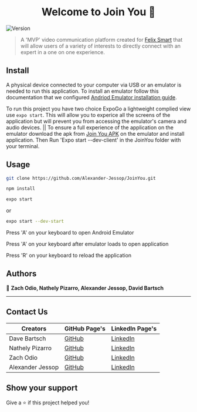 <h1 align="center">Welcome to Join You 👋</h1>
<p>
  <img alt="Version" src="https://img.shields.io/badge/version-1.0.0-blue.svg?cacheSeconds=2592000" />
</p>

> A 'MVP' video communication platform created for [Felix Smart](https://www.felixsmart.com/) that will allow users of a variety of interests to directly connect with an expert in a one on one experience.   

## Install

A physical device connected to your computer via USB or an emulator is needed to run this application. 
To install an emulator follow this documentation that we configured [Andriod Emulator installation guide](https://docs.google.com/document/d/1ax_QZISI5WKFNMx5ajIG7K7FdY1mqsKN4Ert_dbC-AQ/edit?usp=sharing). 

To run this project you have two choice ExpoGo a lightweight complied view use `expo start`. 
This will allow you to experice all the screens of the application but will prevent you from accessing the emulator's camera and audio devices. 
||
To ensure a full experience of the application on the emulator download the apk from 
[Join You APK](https://expo.dev/accounts/aj-eh/projects/JoinYou/builds/3cf42e11-df9c-40ca-bef4-c69142602e0d) 
on the emulator and install application.
Then Run 'Expo start --dev-client' in the JoinYou folder with your terminal. 


## Usage

```sh
git clone https://github.com/Alexander-Jessop/JoinYou.git
```
```sh
npm install
```
```sh
expo start
```
or
```sh
expo start --dev-start
```
<p>Press 'A' on your keyboard to open Android Emulator</p>
<p>Press 'A' on your keyboard after emulator loads to open application</p>
<p>Press 'R' on your keyboard to reload the application</p>


## Authors

👤 **Zach Odio, Nathely Pizarro, Alexander Jessop, David Bartsch**
***
## Contact Us
| Creators  |    GitHub Page's                   | LinkedIn Page's                                         |
| --------- | ------------------------------ | ----------------------------------------------------- |
| Dave Bartsch |  [GitHub](https://github.com/DaveBartsch) | [LinkedIn](https://www.linkedin.com/in/david-bartschak-b008a3141/)|
| Nathely Pizarro |  [GitHub](https://github.com/napizar8) | [LinkedIn](https://www.linkedin.com/in/nathalypizarro/)|                          
| Zach Odio |  [GitHub](https://github.com/Odio9) | [LinkedIn](https://www.linkedin.com/in/zach-odio-383a3616/) |
| Alexander Jessop |  [GitHub](https://github.com/Alexander-Jessop) | [LinkedIn](https://www.linkedin.com/in/alexander-jessop/) |




## Show your support

Give a ⭐️ if this project helped you!
